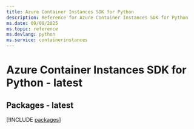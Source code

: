 ```yaml
---
title: Azure Container Instances SDK for Python
description: Reference for Azure Container Instances SDK for Python
ms.date: 09/08/2025
ms.topic: reference
ms.devlang: python
ms.service: containerinstances
---
```

# Azure Container Instances SDK for Python - latest
## Packages - latest
[!INCLUDE [packages](container-instances-index.md)]